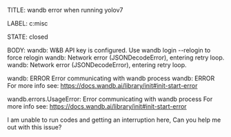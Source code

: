 TITLE:
wandb error when running yolov7

LABEL:
c:misc

STATE:
closed

BODY:
wandb: W&B API key is configured. Use wandb login --relogin to force relogin
wandb: Network error (JSONDecodeError), entering retry loop.
wandb: Network error (JSONDecodeError), entering retry loop.

wandb: ERROR Error communicating with wandb process
wandb: ERROR For more info see: https://docs.wandb.ai/library/init#init-start-error

wandb.errors.UsageError: Error communicating with wandb process
For more info see: https://docs.wandb.ai/library/init#init-start-error

I am unable to run codes and getting an interruption here, Can you help me out with this issue?


